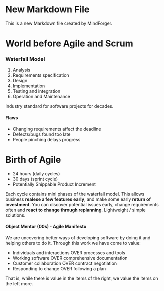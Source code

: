 # New Markdown File

This is a new Markdown file created by MindForger.

# World before Agile and Scrum
 ### Waterfall Model

1. Analysis
2. Requirements specification
3. Design
4. Implementation
5. Testing and integration
6. Operation and Maintenance

Industry standard for software projects for decades.

 #### Flaws

* Changing requirements affect the deadline
* Defects/bugs found too late
* People pinching delays progress
# Birth of Agile
* 24 hours (daily cycles)
* 30 days (sprint cycle)
* Potentially Shippable Product Increment

Each cycle contains mini phases of the waterfall model. This allows business __realese a few features early__, and make some early __return of investment__. You can discover potential issues early, change requirements often and __react to change through replanning__. Lightweight / simple solutions.

 #### Object Mentor (00s) - Agile Manifesto

We are uncovering better ways of developing software by doing it and helping others to do it.
Through this work we have come to value:

* Individuals and interactions OVER processes and tools
* Working software OVER comprehensive documentation
* Customer collaboration OVER contract negotiation
* Responding to change OVER following a plan

That is, while there is value in the items of the right, we value the items on the left more.
